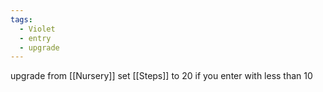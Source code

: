```yaml
---
tags:
  - Violet
  - entry
  - upgrade
---
```

upgrade from [[Nursery]]
set [[Steps]] to 20 if you enter with less than 10